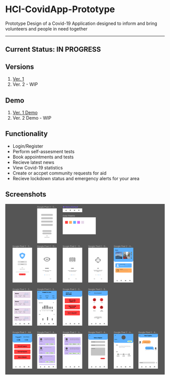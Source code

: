 # HCI-CovidApp-Prototype
Prototype Design of a Covid-19 Application designed to inform and bring volunteers and people in need together

---
Current Status: IN PROGRESS
---

## Versions
1. [Ver. 1](https://www.figma.com/file/7zhSWpL5QloWA26xfrHxzw/Covid-Tracker-App?node-id=7%3A2)
2. Ver. 2 - WIP

## Demo
1. [Ver. 1 Demo](https://www.figma.com/proto/7zhSWpL5QloWA26xfrHxzw/Covid-Tracker-App?node-id=49%3A327&scaling=min-zoom)
2. Ver. 2 Demo - WIP

## Functionality

* Login/Register
* Perform self-assesment tests
* Book appointments and tests
* Recieve latest news
* View Covid-19 statistics
* Create or accpet community requests for aid
* Recieve lockdown status and emergency alerts for your area

## Screenshots
![Initial Design](./Screenshots/Initial_Design.png)

